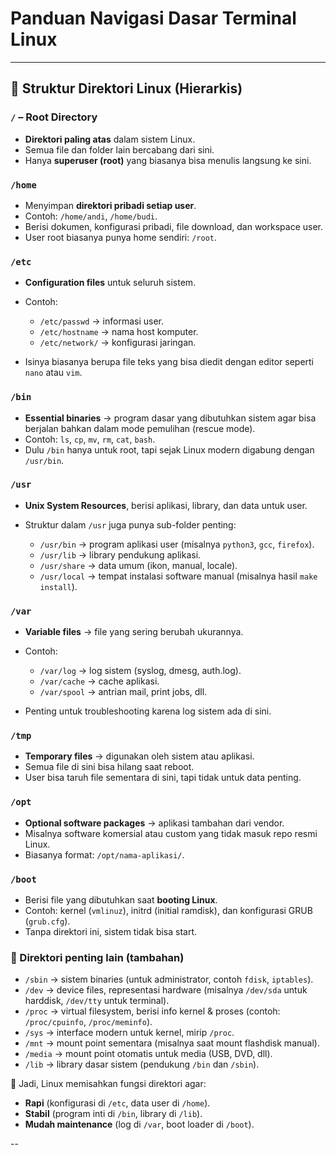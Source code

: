 # Panduan Navigasi Dasar Terminal Linux
---

## 📂 Struktur Direktori Linux (Hierarkis)

### `/` – Root Directory

* **Direktori paling atas** dalam sistem Linux.
* Semua file dan folder lain bercabang dari sini.
* Hanya **superuser (root)** yang biasanya bisa menulis langsung ke sini.

### `/home`

* Menyimpan **direktori pribadi setiap user**.
* Contoh: `/home/andi`, `/home/budi`.
* Berisi dokumen, konfigurasi pribadi, file download, dan workspace user.
* User root biasanya punya home sendiri: `/root`.

### `/etc`

* **Configuration files** untuk seluruh sistem.
* Contoh:

  * `/etc/passwd` → informasi user.
  * `/etc/hostname` → nama host komputer.
  * `/etc/network/` → konfigurasi jaringan.
* Isinya biasanya berupa file teks yang bisa diedit dengan editor seperti `nano` atau `vim`.

### `/bin`

* **Essential binaries** → program dasar yang dibutuhkan sistem agar bisa berjalan bahkan dalam mode pemulihan (rescue mode).
* Contoh: `ls`, `cp`, `mv`, `rm`, `cat`, `bash`.
* Dulu `/bin` hanya untuk root, tapi sejak Linux modern digabung dengan `/usr/bin`.

### `/usr`

* **Unix System Resources**, berisi aplikasi, library, dan data untuk user.
* Struktur dalam `/usr` juga punya sub-folder penting:

  * `/usr/bin` → program aplikasi user (misalnya `python3`, `gcc`, `firefox`).
  * `/usr/lib` → library pendukung aplikasi.
  * `/usr/share` → data umum (ikon, manual, locale).
  * `/usr/local` → tempat instalasi software manual (misalnya hasil `make install`).

### `/var`

* **Variable files** → file yang sering berubah ukurannya.
* Contoh:

  * `/var/log` → log sistem (syslog, dmesg, auth.log).
  * `/var/cache` → cache aplikasi.
  * `/var/spool` → antrian mail, print jobs, dll.
* Penting untuk troubleshooting karena log sistem ada di sini.


### `/tmp`

* **Temporary files** → digunakan oleh sistem atau aplikasi.
* Semua file di sini bisa hilang saat reboot.
* User bisa taruh file sementara di sini, tapi tidak untuk data penting.


### `/opt`

* **Optional software packages** → aplikasi tambahan dari vendor.
* Misalnya software komersial atau custom yang tidak masuk repo resmi Linux.
* Biasanya format: `/opt/nama-aplikasi/`.

### `/boot`

* Berisi file yang dibutuhkan saat **booting Linux**.
* Contoh: kernel (`vmlinuz`), initrd (initial ramdisk), dan konfigurasi GRUB (`grub.cfg`).
* Tanpa direktori ini, sistem tidak bisa start.

### 📌 Direktori penting lain (tambahan)

* `/sbin` → sistem binaries (untuk administrator, contoh `fdisk`, `iptables`).
* `/dev` → device files, representasi hardware (misalnya `/dev/sda` untuk harddisk, `/dev/tty` untuk terminal).
* `/proc` → virtual filesystem, berisi info kernel & proses (contoh: `/proc/cpuinfo`, `/proc/meminfo`).
* `/sys` → interface modern untuk kernel, mirip `/proc`.
* `/mnt` → mount point sementara (misalnya saat mount flashdisk manual).
* `/media` → mount point otomatis untuk media (USB, DVD, dll).
* `/lib` → library dasar sistem (pendukung `/bin` dan `/sbin`).

📖 Jadi, Linux memisahkan fungsi direktori agar:

* **Rapi** (konfigurasi di `/etc`, data user di `/home`).
* **Stabil** (program inti di `/bin`, library di `/lib`).
* **Mudah maintenance** (log di `/var`, boot loader di `/boot`).

--
